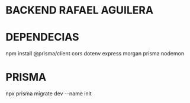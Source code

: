 # BACKEND RAFAEL AGUILERA

# DEPENDECIAS

npm install @prisma/client cors dotenv express morgan prisma nodemon

# PRISMA

npx prisma migrate dev --name init